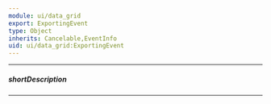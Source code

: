 ```yaml
---
module: ui/data_grid
export: ExportingEvent
type: Object
inherits: Cancelable,EventInfo
uid: ui/data_grid:ExportingEvent
---
```

---
##### shortDescription
<!-- Description goes here -->

---
<!-- Description goes here -->